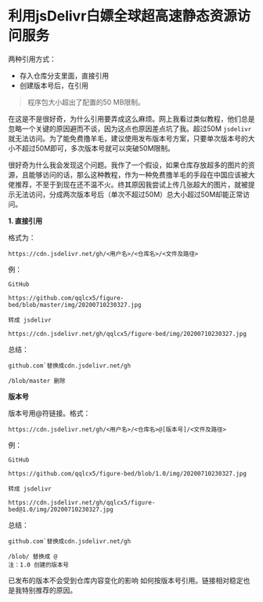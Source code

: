 # 利用jsDelivr白嫖全球超高速静态资源访问服务

两种引用方式：

- 存入仓库分支里面，直接引用
- 创建版本号后，在引用

> 程序包大小超出了配置的50 MB限制。

在这是不是很好奇，为什么引用要弄成这么麻烦。网上我看过类似教程，他们总是忽略一个关键的原因避而不谈，因为这点也原因差点坑了我。超过50M `jsdelivr`就无法访问。为了能免费撸羊毛，建议使用发布版本号方案，只要单次版本号的大小不超过50M即可，多次版本号就可以突破50M限制。


很好奇为什么我会发现这个问题。我作了一个假设，如果仓库存放超多的图片的资源，且能够访问的话，那么这种教程，作为一种免费撸羊毛的手段在中国应该被大佬推荐，不至于到现在还不温不火。终其原因我尝试上传几张超大的图片，就被提示无法访问，分成两次版本号后（单次不超过50M）总大小超过50M却能正常访问。

**1. 直接引用**

格式为：

```
https://cdn.jsdelivr.net/gh/<用户名>/<仓库名>/<文件及路径>
```
例：
```
GitHub

https://github.com/qqlcx5/figure-bed/blob/master/img/20200710230327.jpg

转成 jsdelivr

https://cdn.jsdelivr.net/gh/qqlcx5/figure-bed/img/20200710230327.jpg
```
总结：

```
github.com`替换成cdn.jsdelivr.net/gh

/blob/master 删除
```

**版本号**

版本号用@符链接。格式：

```
https://cdn.jsdelivr.net/gh/<用户名>/<仓库名>@[版本号]/<文件及路径>
```

例：
```
GitHub

https://github.com/qqlcx5/figure-bed/blob/1.0/img/20200710230327.jpg

转成 jsdelivr

https://cdn.jsdelivr.net/gh/qqlcx5/figure-bed@1.0/img/20200710230327.jpg
```
总结：

```
github.com`替换成cdn.jsdelivr.net/gh

/blob/ 替换成 @ 
注：1.0 创建的版本号
```

已发布的版本不会受到仓库内容变化的影响
如何按版本号引用。链接相对稳定也是我特别推荐的原因。
